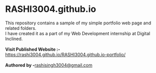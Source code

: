 # RASHI3004.github.io
This repository contains a sample of my simple portfolio web page and related folders.</br> I have created it as a part of my Web Development internship at Digital Inclined.
</br></br><b>Visit Published Website :-</b> https://rashi3004.github.io/RASHI3004.github.io-portfolio/
</br></br><b>Authored by -</b><a href="mailto:rashisingh3004@gmail.com">rashisingh3004@gmail.com</a>

